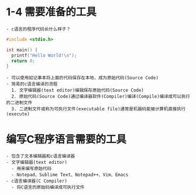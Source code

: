 # 1-4 需要准备的工具
    - c语言的程序代码长什么样子？
```c
#include <stdio.h>

int main() {
  printf("Hello World!\n");
  return 0;
}
```
    - 可以使用如记事本将上面的代码保存在本地，成为原始代码(Source Code)
    - 简易的c语言编译的流程
      1. 文字编辑器(text editor)编辑保存原始代码(Source Code)
      2. 原始代码(Source Code)通过编译器软件(Compiler)编译(Compile)编译成可以执行的二进制文件
      3. 二进制文件或称为可执行文件(executable file)通常是机器码能被计算机直接执行(execute)
  # 编写C程序语言需要的工具
    - 包含了文本编辑器和c语言编译器
    - 文字编辑器(text editor)
      - 用来编写原始代码
      - Notepad、Sublime Text、Notepad++、Vim、Emacs
    - c语言编译器(C Compiler)
      - 将C语言的原始码编译成可执行文件
